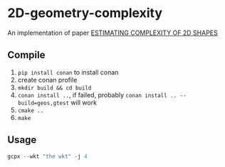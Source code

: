 # 2D-geometry-complexity
An implementation of paper [ESTIMATING COMPLEXITY OF 2D SHAPES](https://ieeexplore.ieee.org/abstract/document/4014089)

## Compile
1. `pip install conan` to install conan
2. create conan profile
3. `mkdir build && cd build`
4. `conan install ..`, if failed, probably `conan install .. --build=geos,gtest` will work
5. `cmake ..`
6. `make`


## Usage
```c++
gcpx --wkt "the wkt" -j 4
```
